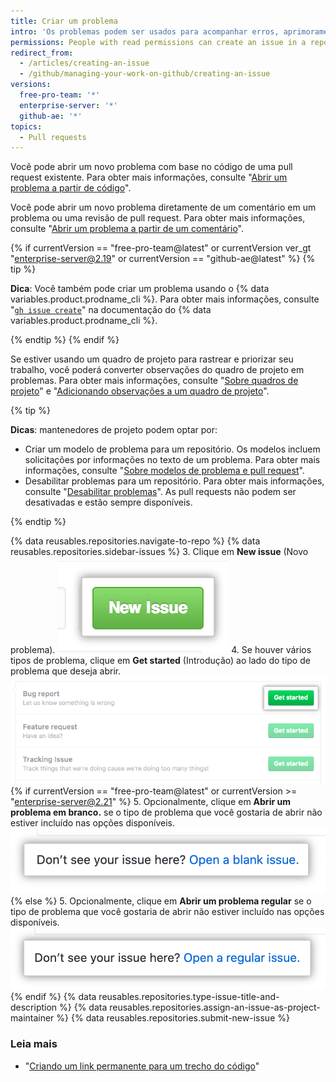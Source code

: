 ```yaml
---
title: Criar um problema
intro: 'Os problemas podem ser usados para acompanhar erros, aprimoramentos ou outras solicitações.'
permissions: People with read permissions can create an issue in a repository where issues are enabled.
redirect_from:
  - /articles/creating-an-issue
  - /github/managing-your-work-on-github/creating-an-issue
versions:
  free-pro-team: '*'
  enterprise-server: '*'
  github-ae: '*'
topics:
  - Pull requests
---
```

Você pode abrir um novo problema com base no código de uma pull request existente. Para obter mais informações, consulte "[Abrir um problema a partir de código](/github/managing-your-work-on-github/opening-an-issue-from-code)".

Você pode abrir um novo problema diretamente de um comentário em um problema ou uma revisão de pull request. Para obter mais informações, consulte "[Abrir um problema a partir de um comentário](/github/managing-your-work-on-github/opening-an-issue-from-a-comment)".

{% if currentVersion == "free-pro-team@latest" or currentVersion ver_gt "enterprise-server@2.19" or currentVersion == "github-ae@latest" %}
{% tip %}

**Dica**: Você também pode criar um problema usando o {% data variables.product.prodname_cli %}. Para obter mais informações, consulte "[`gh issue create`](https://cli.github.com/manual/gh_issue_create)" na documentação do {% data variables.product.prodname_cli %}.

{% endtip %}
{% endif %}

Se estiver usando um quadro de projeto para rastrear e priorizar seu trabalho, você poderá converter observações do quadro de projeto em problemas. Para obter mais informações, consulte "[Sobre quadros de projeto](/github/managing-your-work-on-github/about-project-boards)" e "[Adicionando observações a um quadro de projeto](/github/managing-your-work-on-github/adding-notes-to-a-project-board#converting-a-note-to-an-issue)".

{% tip %}

**Dicas**: mantenedores de projeto podem optar por:
  - Criar um modelo de problema para um repositório. Os modelos incluem solicitações por informações no texto de um problema. Para obter mais informações, consulte "[Sobre modelos de problema e pull request](/communities/using-templates-to-encourage-useful-issues-and-pull-requests/about-issue-and-pull-request-templates)".
  - Desabilitar problemas para um repositório. Para obter mais informações, consulte "[Desabilitar problemas](/github/managing-your-work-on-github/disabling-issues)". As pull requests não podem ser desativadas e estão sempre disponíveis.

{% endtip %}

{% data reusables.repositories.navigate-to-repo %}
{% data reusables.repositories.sidebar-issues %}
3. Clique em **New issue** (Novo problema). ![Botão New Issues (Novos problemas)](/assets/images/help/issues/new_issues_button.png)
4. Se houver vários tipos de problema, clique em **Get started** (Introdução) ao lado do tipo de problema que deseja abrir. ![Selecionar o tipo de problema que você quer criar](/assets/images/help/issues/issue_template_get_started_button.png)
{% if currentVersion == "free-pro-team@latest" or currentVersion >= "enterprise-server@2.21" %}
5. Opcionalmente, clique em **Abrir um problema em branco.** se o tipo de problema que você gostaria de abrir não estiver incluído nas opções disponíveis. ![Link para abrir um problema em branco](/assets/images/help/issues/blank_issue_link.png)
{% else %}
5. Opcionalmente, clique em **Abrir um problema regular** se o tipo de problema que você gostaria de abrir não estiver incluído nas opções disponíveis. ![Link para abrir um problema regular](/assets/images/help/issues/regular_issue_link.png)
{% endif %}
{% data reusables.repositories.type-issue-title-and-description %}
{% data reusables.repositories.assign-an-issue-as-project-maintainer %}
{% data reusables.repositories.submit-new-issue %}
### Leia mais

- "[Criando um link permanente para um trecho do código](/github/managing-your-work-on-github/creating-a-permanent-link-to-a-code-snippet)"
